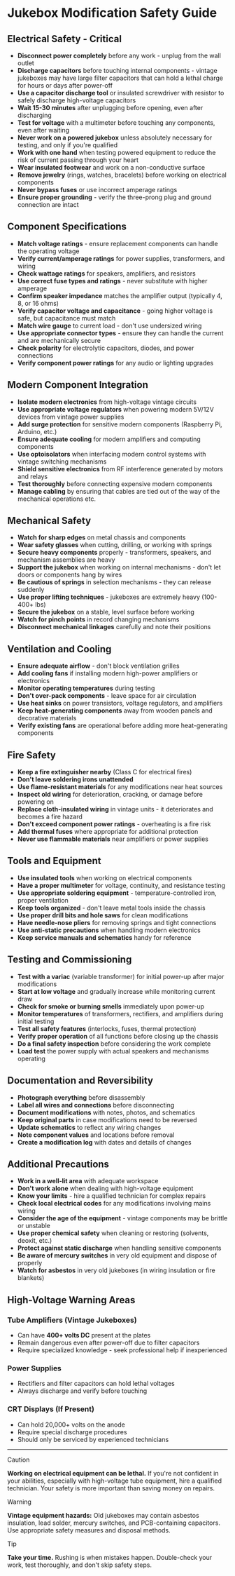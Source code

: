 # Jukebox Modification Safety Guide

## Electrical Safety - Critical

- **Disconnect power completely** before any work - unplug from the wall outlet
- **Discharge capacitors** before touching internal components - vintage jukeboxes may have large filter capacitors that can hold a lethal charge for hours or days after power-off
- **Use a capacitor discharge tool** or insulated screwdriver with resistor to safely discharge high-voltage capacitors
- **Wait 15-30 minutes** after unplugging before opening, even after discharging
- **Test for voltage** with a multimeter before touching any components, even after waiting
- **Never work on a powered jukebox** unless absolutely necessary for testing, and only if you're qualified
- **Work with one hand** when testing powered equipment to reduce the risk of current passing through your heart
- **Wear insulated footwear** and work on a non-conductive surface
- **Remove jewelry** (rings, watches, bracelets) before working on electrical components
- **Never bypass fuses** or use incorrect amperage ratings
- **Ensure proper grounding** - verify the three-prong plug and ground connection are intact

## Component Specifications

- **Match voltage ratings** - ensure replacement components can handle the operating voltage
- **Verify current/amperage ratings** for power supplies, transformers, and wiring
- **Check wattage ratings** for speakers, amplifiers, and resistors
- **Use correct fuse types and ratings** - never substitute with higher amperage
- **Confirm speaker impedance** matches the amplifier output (typically 4, 8, or 16 ohms)
- **Verify capacitor voltage and capacitance** - going higher voltage is safe, but capacitance must match
- **Match wire gauge** to current load - don't use undersized wiring
- **Use appropriate connector types** - ensure they can handle the current and are mechanically secure
- **Check polarity** for electrolytic capacitors, diodes, and power connections
- **Verify component power ratings** for any audio or lighting upgrades

## Modern Component Integration

- **Isolate modern electronics** from high-voltage vintage circuits
- **Use appropriate voltage regulators** when powering modern 5V/12V devices from vintage power supplies
- **Add surge protection** for sensitive modern components (Raspberry Pi, Arduino, etc.)
- **Ensure adequate cooling** for modern amplifiers and computing components
- **Use optoisolators** when interfacing modern control systems with vintage switching mechanisms
- **Shield sensitive electronics** from RF interference generated by motors and relays
- **Test thoroughly** before connecting expensive modern components
- **Manage cabling** by ensuring that cables are tied out of the way of the mechanical operations etc.

## Mechanical Safety

- **Watch for sharp edges** on metal chassis and components
- **Wear safety glasses** when cutting, drilling, or working with springs
- **Secure heavy components** properly - transformers, speakers, and mechanism assemblies are heavy
- **Support the jukebox** when working on internal mechanisms - don't let doors or components hang by wires
- **Be cautious of springs** in selection mechanisms - they can release suddenly
- **Use proper lifting techniques** - jukeboxes are extremely heavy (100-400+ lbs)
- **Secure the jukebox** on a stable, level surface before working
- **Watch for pinch points** in record changing mechanisms
- **Disconnect mechanical linkages** carefully and note their positions

## Ventilation and Cooling

- **Ensure adequate airflow** - don't block ventilation grilles
- **Add cooling fans** if installing modern high-power amplifiers or electronics
- **Monitor operating temperatures** during testing
- **Don't over-pack components** - leave space for air circulation
- **Use heat sinks** on power transistors, voltage regulators, and amplifiers
- **Keep heat-generating components** away from wooden panels and decorative materials
- **Verify existing fans** are operational before adding more heat-generating components

## Fire Safety

- **Keep a fire extinguisher nearby** (Class C for electrical fires)
- **Don't leave soldering irons unattended**
- **Use flame-resistant materials** for any modifications near heat sources
- **Inspect old wiring** for deterioration, cracking, or damage before powering on
- **Replace cloth-insulated wiring** in vintage units - it deteriorates and becomes a fire hazard
- **Don't exceed component power ratings** - overheating is a fire risk
- **Add thermal fuses** where appropriate for additional protection
- **Never use flammable materials** near amplifiers or power supplies

## Tools and Equipment

- **Use insulated tools** when working on electrical components
- **Have a proper multimeter** for voltage, continuity, and resistance testing
- **Use appropriate soldering equipment** - temperature-controlled iron, proper ventilation
- **Keep tools organized** - don't leave metal tools inside the chassis
- **Use proper drill bits and hole saws** for clean modifications
- **Have needle-nose pliers** for removing springs and tight connections
- **Use anti-static precautions** when handling modern electronics
- **Keep service manuals and schematics** handy for reference

## Testing and Commissioning

- **Test with a variac** (variable transformer) for initial power-up after major modifications
- **Start at low voltage** and gradually increase while monitoring current draw
- **Check for smoke or burning smells** immediately upon power-up
- **Monitor temperatures** of transformers, rectifiers, and amplifiers during initial testing
- **Test all safety features** (interlocks, fuses, thermal protection)
- **Verify proper operation** of all functions before closing up the chassis
- **Do a final safety inspection** before considering the work complete
- **Load test** the power supply with actual speakers and mechanisms operating

## Documentation and Reversibility

- **Photograph everything** before disassembly
- **Label all wires and connections** before disconnecting
- **Document modifications** with notes, photos, and schematics
- **Keep original parts** in case modifications need to be reversed
- **Update schematics** to reflect any wiring changes
- **Note component values** and locations before removal
- **Create a modification log** with dates and details of changes

## Additional Precautions

- **Work in a well-lit area** with adequate workspace
- **Don't work alone** when dealing with high-voltage equipment
- **Know your limits** - hire a qualified technician for complex repairs
- **Check local electrical codes** for any modifications involving mains wiring
- **Consider the age of the equipment** - vintage components may be brittle or unstable
- **Use proper chemical safety** when cleaning or restoring (solvents, deoxit, etc.)
- **Protect against static discharge** when handling sensitive components
- **Be aware of mercury switches** in very old equipment and dispose of properly
- **Watch for asbestos** in very old jukeboxes (in wiring insulation or fire blankets)

## High-Voltage Warning Areas

### Tube Amplifiers (Vintage Jukeboxes)
- Can have **400+ volts DC** present at the plates
- Remain dangerous even after power-off due to filter capacitors
- Require specialized knowledge - seek professional help if inexperienced

### Power Supplies
- Rectifiers and filter capacitors can hold lethal voltages
- Always discharge and verify before touching

### CRT Displays (If Present)
- Can hold 20,000+ volts on the anode
- Require special discharge procedures
- Should only be serviced by experienced technicians

---

> [!CAUTION]
> **Working on electrical equipment can be lethal.** If you're not confident in your abilities, especially with high-voltage tube equipment, hire a qualified technician. Your safety is more important than saving money on repairs.

> [!WARNING]
> **Vintage equipment hazards:** Old jukeboxes may contain asbestos insulation, lead solder, mercury switches, and PCB-containing capacitors. Use appropriate safety measures and disposal methods.

> [!TIP]
> **Take your time.** Rushing is when mistakes happen. Double-check your work, test thoroughly, and don't skip safety steps.